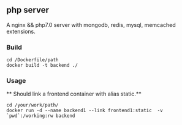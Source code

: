 ## php server

A nginx && php7.0 server with mongodb, redis, mysql, memcached extensions.

### Build

```
cd /Dockerfile/path
docker build -t backend ./
```

### Usage 

** Should link a frontend container with alias static.**

```
cd /your/work/path/
docker run -d --name backend1 --link frontend1:static  -v `pwd`:/working:rw backend
```